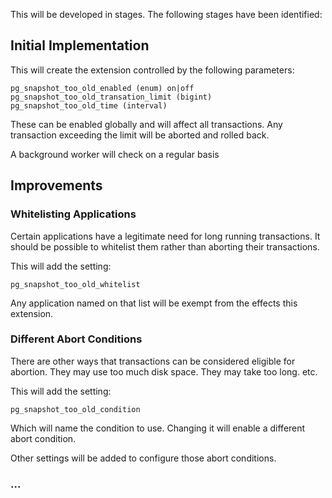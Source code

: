 This will be developed in stages. The following stages have been identified:

Initial Implementation
----------------------

This will create the extension controlled by the following parameters:

    pg_snapshot_too_old_enabled (enum) on|off
    pg_snapshot_too_old_transation_limit (bigint)  
    pg_snapshot_too_old_time (interval)
These can be enabled globally and will affect all transactions.
Any transaction exceeding the limit will be aborted and rolled back.

A background worker will check on a regular basis

Improvements
------------

### Whitelisting Applications

Certain applications have a legitimate need for long running transactions. It
should be possible to whitelist them rather than aborting their transactions.

This will add the setting:

    pg_snapshot_too_old_whitelist

Any application named on that list will be exempt from the effects this
extension.

### Different Abort Conditions

There are other ways that transactions can be considered eligible for abortion.
They may use too much disk space. They may take too long. etc.

This will add the setting:

    pg_snapshot_too_old_condition

Which will name the condition to use. Changing it will enable a different abort
condition.

Other settings will be added to configure those abort conditions.

### ...
